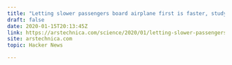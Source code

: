 ```yaml
---
title: "Letting slower passengers board airplane first is faster, study finds"
draft: false
date: 2020-01-15T20:13:45Z
link: https://arstechnica.com/science/2020/01/letting-slower-passengers-board-airplane-first-really-is-faster-study-finds/?utm_medium=RSS&utm_source=hune
site: arstechnica.com
topic: Hacker News  

---
```

